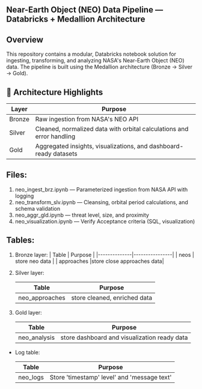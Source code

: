 
Near-Earth Object (NEO) Data Pipeline — Databricks + Medallion Architecture
---------------------------------------------------------------------------

Overview
--------

This repository contains a modular, Databricks notebook solution for ingesting, transforming, and analyzing NASA's Near-Earth Object (NEO) data.
The pipeline is built using the Medallion architecture (Bronze → Silver → Gold).

🔧 Architecture Highlights
---------------------------

| Layer        | Purpose | 
|--------------|---------|
| Bronze       | Raw ingestion from NASA's NEO API |
| Silver       | Cleaned, normalized data with orbital calculations and error handling |
| Gold         | Aggregated insights, visualizations, and dashboard-ready datasets     |


Files:
------

1. neo_ingest_brz.ipynb      — Parameterized ingestion from NASA API with logging
2. neo_transform_slv.ipynb   — Cleansing, orbital period calculations, and schema validation
3. neo_aggr_gld.ipynb        — threat level, size, and proximity
4. neo_visualization.ipynb   — Verify Acceptance criteria (SQL, visualization)


Tables:
-------

1. Bronze layer:
   | Table        | Purpose        |
   |--------------|----------------|
   | neos         | store neo data |
   | approaches   |store close approaches data|

2. Silver layer:

   | Table          | Purpose        |
   |----------------|----------------|
   | neo_approaches | store cleaned, enriched data |

4. Gold layer:

   | Table          | Purpose        |
   |----------------|----------------|
   | neo_analysis   | store dashboard and visualization ready data |


*  Log table:

   | Table          | Purpose        |
   |----------------|----------------|
   | neo_logs       | Store 'timestamp' level' and 'message text' |






